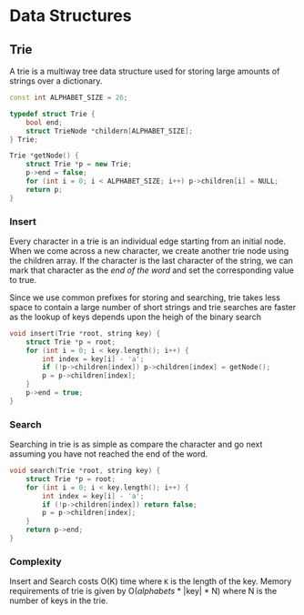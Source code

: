 # Data Structures

## Trie

A trie is a multiway tree data structure used for storing large amounts of strings over a dictionary.

```cpp
const int ALPHABET_SIZE = 26;

typedef struct Trie {
    bool end;
    struct TrieNode *childern[ALPHABET_SIZE];
} Trie;

Trie *getNode() {
    struct Trie *p = new Trie;
    p->end = false;
    for (int i = 0; i < ALPHABET_SIZE; i++) p->children[i] = NULL;
    return p;
}
```





### Insert

Every character in a trie is an individual edge starting from an initial node. When we come across a new character, we create another trie node using the children array. If the character is the last character of the string, we can mark that character as the *end of the word* and set the corresponding value to true.

Since we use common prefixes for storing and searching, trie takes less space to contain a large number of short strings and trie searches are faster as the lookup of keys depends upon the heigh of the binary search

```cpp
void insert(Trie *root, string key) {
    struct Trie *p = root;
    for (int i = 0; i < key.length(); i++) {
        int index = key[i] - 'a';
        if (!p->children[index]) p->children[index] = getNode();
        p = p->children[index];
    }
    p->end = true;
}
```


### Search

Searching in trie is as simple as compare the character and go next assuming you have not reached the end of the word.


```cpp
void search(Trie *root, string key) {
    struct Trie *p = root;
    for (int i = 0; i < key.length(); i++) {
        int index = key[i] - 'a';
        if (!p->children[index]) return false;
        p = p->children[index];
    }
    return p->end;
}
```


### Complexity

Insert and Search costs O(K) time where `K` is the length of the key.
Memory requirements of trie is given by O(*alphabets* * |key| * N) where N is the number of keys in the trie.




